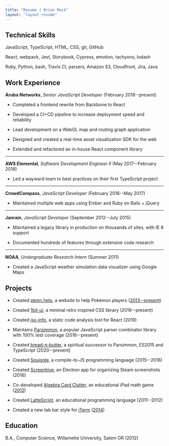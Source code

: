 ```yaml
---
title: "Resume | Brian Mock"
layout: "layout-resume"
---
```


## Technical Skills

JavaScript, TypeScript, HTML, CSS, git, GitHub

React, webpack, Jest, Storybook, Cypress, emotion, tachyons, lodash

Ruby, Python, bash, Travis CI, parsers, Amazon S3, Cloudfront, Jira, Java

## Work Experience

**Aruba Networks**, _Senior JavaScript Developer_ (February 2018--_present_)

- Completed a frontend rewrite from Backbone to React

- Developed a CI+CD pipeline to increase deployment speed and reliability

- Lead development on a WebGL map and routing graph application

- Designed and created a real-time asset visualization SDK for the web

- Extended and refactored an in-house React component library

---

**AWS Elemental**, _Software Development Engineer II_ (May 2017--February 2018)

- Led a wayward team to best practices on their first TypeScript project

---

**CrowdCompass**, _JavaScript Developer_ (February 2016--May 2017)

- Maintained multiple web apps using Ember and Ruby on Rails + jQuery

---

**Janrain**, _JavaScript Developer_ (September 2012--July 2015)

- Maintained a legacy library in production on thousands of sites, with IE 8 support

- Documented hundreds of features through extensive code research

---

**NOAA**, _Undergraduate Research Intern_ (Summer 2011)

- Created a JavaScript weather simulation data visualizer using Google Maps

## Projects

- Created [pkmn.help](https://www.pkmn.help), a website to help Pokémon players ([2013--present](https://github.com/wavebeem/pkmn-type-calc))

- Created [1bit-ui](https://www.1bit-ui.com/), a minimal retro inspired CSS library (2019--present)

- Created [jsx-info](https://github.com/wavebeem/jsx-info), a static code analysis tool for React (2019)

- Maintains [Parsimmon](https://github.com/jneen/parsimmon/), a popular JavaScript parser combinator library with 100% test coverage (2016--present)

- Created [bread-n-butter](https://bnb-wavebeem.netlify.app/), a spiritual successor to Parsimmon, ES2015 and TypeScript (2020--present)

- Created [Squiggle](https://www.squiggle-lang.org/), a compile-to-JS programming language (2015--2016)

- Created [Screenhive](https://github.com/wavebeem/screenhive), an Electron app for organizing Steam screenshots (2016)

- Co-developed [Algebra Card Clutter](https://www.usatoday.com/story/tech/2013/01/21/algebra-apps-help-kids/1852187/), an educational iPad math game ([2012](https://ipadapptivities.blogspot.com/2012/08/algebra-card-clutter.html))

- Created [LatteScript](https://lattescript.netlify.app), an educational programming language (2011--2012)

- Created a new tab bar style for [iTerm](https://iterm2.com/) ([2014](https://github.com/gnachman/iTerm2/pull/185))

<!-- https://apps.apple.com/us/app/algebra-card-clutter/id549330499 -->

## Education

B.A., Computer Science, Willamette University, Salem OR (2012)
